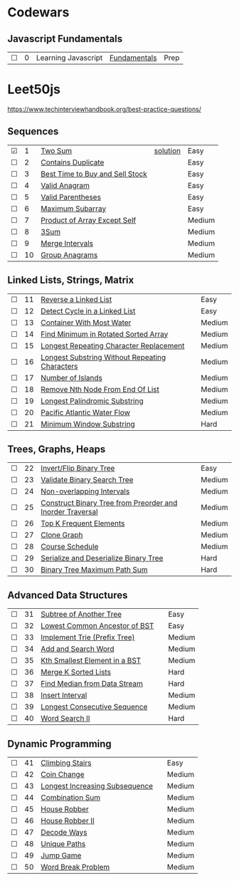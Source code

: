 # Codewars

## Javascript Fundamentals

|     |     |       |          |          |
| --- | --- | ----- | -------- | ----- |
| &#9744; | 0 | Learning Javascript | [Fundamentals](./prep) | Prep |

# Leet50js

https://www.techinterviewhandbook.org/best-practice-questions/

## Sequences

|     |     |       |          |          |
| --- | --- | ----- | -------- | ----- |
| &#9745; | 1 | [Two Sum](https://leetcode.com/problems/two-sum/) | [solution](./leet/1-two-sum.js) | Easy |
| &#9744; | 2 | [Contains Duplicate](https://leetcode.com/problems/contains-duplicate/) | | Easy |
| &#9744; | 3 | [Best Time to Buy and Sell Stock](https://leetcode.com/problems/best-time-to-buy-and-sell-stock/) | | Easy |
| &#9744; | 4 | [Valid Anagram](https://leetcode.com/problems/valid-anagram/) | | Easy |
| &#9744; | 5 | [Valid Parentheses](https://leetcode.com/problems/valid-parentheses/) | | Easy |
| &#9744; | 6 | [Maximum Subarray](https://leetcode.com/problems/maximum-subarray/) | | Easy |
| &#9744; | 7 | [Product of Array Except Self](https://leetcode.com/problems/product-of-array-except-self/solution/) | | Medium |
| &#9744; | 8 | [3Sum](https://leetcode.com/problems/3sum/) | | Medium |
| &#9744; | 9 | [Merge Intervals](https://leetcode.com/problems/merge-intervals/) | | Medium |
| &#9744; | 10 | [Group Anagrams](https://leetcode.com/problems/group-anagrams/) | | Medium |

## Linked Lists, Strings, Matrix

|     |     |       |          |          |
| --- | --- | ----- | -------- | ----- |
| &#9744; | 11 | [Reverse a Linked List](https://leetcode.com/problems/reverse-linked-list/) | | Easy |
| &#9744; | 12 | [Detect Cycle in a Linked List](https://leetcode.com/problems/linked-list-cycle/) | | Easy |
| &#9744; | 13 | [Container With Most Water](https://leetcode.com/problems/container-with-most-water/) | | Medium |
| &#9744; | 14 | [Find Minimum in Rotated Sorted Array](https://leetcode.com/problems/find-minimum-in-rotated-sorted-array/) | | Medium |
| &#9744; | 15 | [Longest Repeating Character Replacement](https://leetcode.com/problems/longest-repeating-character-replacement/) | | Medium |
| &#9744; | 16 | [Longest Substring Without Repeating Characters](https://leetcode.com/problems/longest-substring-without-repeating-characters/) | | Medium |
| &#9744; | 17 | [Number of Islands](https://leetcode.com/problems/number-of-islands/) | | Medium |
| &#9744; | 18 | [Remove Nth Node From End Of List](https://leetcode.com/problems/remove-nth-node-from-end-of-list/) | | Medium |
| &#9744; | 19 | [Longest Palindromic Substring](https://leetcode.com/problems/longest-palindromic-substring/) | | Medium |
| &#9744; | 20 | [Pacific Atlantic Water Flow](https://leetcode.com/problems/pacific-atlantic-water-flow/) | | Medium |
| &#9744; | 21 | [Minimum Window Substring](https://leetcode.com/problems/minimum-window-substring/) | | Hard |

## Trees, Graphs, Heaps

|     |     |       |          |          |
| --- | --- | ----- | -------- | ----- |
| &#9744; | 22 | [Invert/Flip Binary Tree](https://leetcode.com/problems/invert-binary-tree/) | | Easy |
| &#9744; | 23 | [Validate Binary Search Tree](https://leetcode.com/problems/validate-binary-search-tree/) | | Medium |
| &#9744; | 24 | [Non-overlapping Intervals](https://leetcode.com/problems/non-overlapping-intervals/) | | Medium |
| &#9744; | 25 | [Construct Binary Tree from Preorder and Inorder Traversal](https://leetcode.com/problems/construct-binary-tree-from-preorder-and-inorder-traversal/) | | Medium |
| &#9744; | 26 | [Top K Frequent Elements](https://leetcode.com/problems/top-k-frequent-elements/) | | Medium |
| &#9744; | 27 | [Clone Graph](https://leetcode.com/problems/clone-graph/) | | Medium |
| &#9744; | 28 | [Course Schedule](https://leetcode.com/problems/course-schedule/) | | Medium |
| &#9744; | 29 | [Serialize and Deserialize Binary Tree](https://leetcode.com/problems/serialize-and-deserialize-binary-tree/) | | Hard |
| &#9744; | 30 | [Binary Tree Maximum Path Sum](https://leetcode.com/problems/binary-tree-maximum-path-sum/) | | Hard |

## Advanced Data Structures

|     |     |       |          |          |
| --- | --- | ----- | -------- | ----- |
| &#9744; | 31 | [Subtree of Another Tree](https://leetcode.com/problems/subtree-of-another-tree/) | | Easy |
| &#9744; | 32 | [Lowest Common Ancestor of BST](https://leetcode.com/problems/lowest-common-ancestor-of-a-binary-search-tree/) | | Easy |
| &#9744; | 33 | [Implement Trie (Prefix Tree)](https://leetcode.com/problems/implement-trie-prefix-tree/) | | Medium |
| &#9744; | 34 | [Add and Search Word](https://leetcode.com/problems/add-and-search-word-data-structure-design/) | | Medium |
| &#9744; | 35 | [Kth Smallest Element in a BST](https://leetcode.com/problems/kth-smallest-element-in-a-bst/) | | Medium |
| &#9744; | 36 | [Merge K Sorted Lists](https://leetcode.com/problems/merge-k-sorted-lists/) | | Hard |
| &#9744; | 37 | [Find Median from Data Stream](https://leetcode.com/problems/find-median-from-data-stream/) | | Hard |
| &#9744; | 38 | [Insert Interval](https://leetcode.com/problems/insert-interval/) | | Medium |
| &#9744; | 39 | [Longest Consecutive Sequence](https://leetcode.com/problems/longest-consecutive-sequence/) | | Medium |
| &#9744; | 40 | [Word Search II](https://leetcode.com/problems/word-search-ii/) | | Hard |

## Dynamic Programming

|     |     |       |          |          |
| --- | --- | ----- | -------- | ----- |
| &#9744; | 41 | [Climbing Stairs](https://leetcode.com/problems/climbing-stairs/) | | Easy |
| &#9744; | 42 | [Coin Change](https://leetcode.com/problems/coin-change/) | | Medium |
| &#9744; | 43 | [Longest Increasing Subsequence](https://leetcode.com/problems/longest-increasing-subsequence/) | | Medium |
| &#9744; | 44 | [Combination Sum](https://leetcode.com/problems/combination-sum-iv/) | | Medium |
| &#9744; | 45 | [House Robber](https://leetcode.com/problems/house-robber/) | | Medium |
| &#9744; | 46 | [House Robber II](https://leetcode.com/problems/house-robber-ii/) | | Medium |
| &#9744; | 47 | [Decode Ways](https://leetcode.com/problems/decode-ways/) | | Medium |
| &#9744; | 48 | [Unique Paths](https://leetcode.com/problems/unique-paths/) | | Medium |
| &#9744; | 49 | [Jump Game](https://leetcode.com/problems/jump-game/) | | Medium |
| &#9744; | 50 | [Word Break Problem](https://leetcode.com/problems/word-break/) | | Medium |
